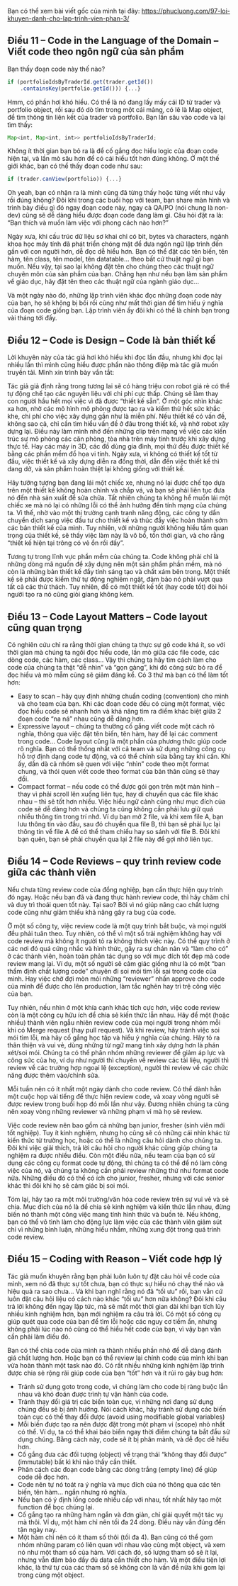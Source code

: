 Bạn có thể xem bài viết gốc của mình tại đây: https://phucluong.com/97-loi-khuyen-danh-cho-lap-trinh-vien-phan-3/

## Điều 11 – Code in the Language of the Domain – Viết code theo ngôn ngữ của sản phẩm
Bạn thấy đoạn code này thế nào?

``` javascript
if (portfolioIdsByTraderId.get(trader.getId())
    .containsKey(portfolio.getId())) {...}
```
Hmm, có phần hơi khó hiểu. Có thể là nó đang lấy mấy cái ID từ trader và portfolio object, rồi sau đó dò tìm trong một cái mảng, có lẽ là Map object, để tìm thông tin liên kết của trader và portfolio. Bạn lần sâu vào code và lại tìm thấy:

``` javascript
Map<int, Map<int, int>> portfolioIdsByTraderId;
```
Không ít thời gian bạn bỏ ra là để cố gắng đọc hiểu logic của đoạn code hiện tại, và lần mò sâu hơn để có cái hiểu tốt hơn đúng không. Ở một thế giới khác, bạn có thể thấy đoạn code như sau:

``` javascript
if (trader.canView(portfolio)) {...}
```

Oh yeah, bạn có nhận ra là mình cũng đã từng thấy hoặc từng viết như vầy rồi đúng không? Đôi khi trong các buổi họp với team, bạn share màn hình và trình bày điều gì đó ngay đoạn code này, ngay cả QA/PO (nói chung là non-dev) cũng sẽ dễ dàng hiểu được đoạn code đang làm gì. Câu hỏi đặt ra là: “Bạn thích và muốn làm việc với phong cách nào hơn?”

Ngày xưa, khi cấu trúc dữ liệu sơ khai chỉ có bit, bytes và characters, ngành khoa học máy tính đã phát triển chóng mặt để đưa ngôn ngữ lập trình đến gần với con người hơn, dễ đọc dễ hiểu hơn. Bạn có thể đặt các tên biến, tên hàm, tên class, tên model, tên datatable… theo bất cứ thuật ngữ gì bạn muốn. Nếu vậy, tại sao lại không đặt tên cho chúng theo các thuật ngữ chuyên môn của sản phẩm của bạn. Chẳng hạn như nếu bạn làm sản phẩm về giáo dục, hãy đặt tên theo các thuật ngữ của ngành giáo dục…

Và một ngày nào đó, những lập trình viên khác đọc những đoạn code này của bạn, họ sẽ không bị bối rối cũng như mất thời gian để tìm hiểu ý nghĩa của đoạn code giống bạn. Lập trình viên ấy đôi khi có thể là chính bạn trong vài tháng tới đấy.

## Điều 12 – Code is Design – Code là bản thiết kế
Lời khuyên này của tác giả hơi khó hiểu khi đọc lần đầu, nhưng khi đọc lại nhiều lần thì mình cũng hiểu được phần nào thông điệp mà tác giả muốn truyền tải. Mình xin trình bày vắn tắt:

Tác giả giả định rằng trong tương lai sẽ có hàng triệu con robot giá rẻ có thể tự động chế tạo các nguyên liệu với chi phí cực thấp. Chúng sẽ làm thay con người hầu hết mọi việc vì đã được “thiết kế sẵn”. Ở một góc nhìn khác xa hơn, nhờ các mô hình mô phỏng được tạo ra và kiểm thử hết sức khắc khe, chi phí cho việc xây dựng gần như là miễn phí. Nếu thiết kế có vấn đề, không sao cả, chỉ cần tìm hiểu vấn đề ở đâu trong thiết kế, và nhờ robot xây dựng lại. Điều này làm mình nhớ đến những clip trên mạng về việc các kiến trúc sư mô phỏng các căn phòng, tòa nhà trên máy tính trước khi xây dựng thực tế. Hay các máy in 3D, các đồ dùng gia đình, mọi thứ đều được thiết kế bằng các phần mềm đồ họa vi tính. Ngày xưa, vì không có thiết kế tốt từ đầu, việc thiết kế và xây dựng diễn ra đồng thời, dẫn đến việc thiết kế thì dang dở, và sản phẩm hoàn thiệt lại không giống với thiết kế.

Hãy tưởng tượng bạn đang lái một chiếc xe, nhưng nó lại được chế tạo dựa trên một thiết kế không hoàn chỉnh và chắp vá, và bạn sẽ phải liên tục đưa nó đến nhà sản xuất để sửa chữa. Tất nhiên chúng ta không hề muốn lái một chiếc xe mà nó lại có những lỗi có thể ảnh hưởng đến tính mạng của chúng ta. Vì thế, nhờ vào một thị trường cạnh tranh năng động, các công ty dần chuyển dịch sang việc đầu tư cho thiết kế và thúc đẩy việc hoàn thành sớm các bản thiết kế của mình. Tuy nhiên, với những người không hiểu tầm quan trọng của thiết kế, sẽ thấy việc làm này là vô bổ, tốn thời gian, và cho rằng “thiết kế hiện tại trông có vẻ ổn rồi đấy”.

Tương tự trong lĩnh vực phần mềm của chúng ta. Code không phải chỉ là những dòng mã nguồn để xây dựng nên một sản phẩm phần mềm, mà nó còn là những bản thiết kế đầy tính sáng tạo và chất xám bên trong. Một thiết kế sẽ phải được kiểm thử tự động nghiêm ngặt, đảm bảo nó phải vượt qua tất cả các thử thách. Tuy nhiên, để có một thiết kế tốt (hay code tốt) đòi hỏi người tạo ra nó cũng giỏi giang không kém.

## Điều 13 – Code Layout Matters – Code layout cũng quan trọng
Có nghiên cứu chỉ ra rằng thời gian chúng ta thực sự gõ code khá ít, so với thời gian mà chúng ta ngồi đọc hiểu code, lần mò giữa các file code, các dòng code, các hàm, các class… Vậy thì chúng ta hãy tìm cách làm cho code của chúng ta thật “dễ nhìn” và “gọn gàng”, khi đó công sức bỏ ra để đọc hiểu và mò mẫm cũng sẽ giảm đáng kể. Có 3 thứ mà bạn có thể làm tốt hơn:

* Easy to scan – hãy quy định những chuẩn coding (convention) cho mình và cho team của bạn. Khi các đoạn code đều có cùng một format, việc đọc hiểu code sẽ nhanh hơn và khả năng tìm ra điểm khác biệt giữa 2 đoạn code “na ná” nhau cũng dễ dàng hơn.
* Expressive layout – chúng ta thường cố gắng viết code một cách rõ nghĩa, thông qua việc đặt tên biến, tên hàm, hay để lại các comment trong code… Code layout cũng là một phần của phương thức giúp code rõ nghĩa. Bạn có thể thống nhất với cả team và sử dụng những công cụ hỗ trợ định dạng code tự động, và có thể chỉnh sửa bằng tay khi cần. Khi ấy, dần dà cả nhóm sẽ quen với việc “nhìn” code theo một format chung, và thói quen viết code theo format của bản thân cũng sẽ thay đổi.
* Compact format – nếu code có thể được gói gọn trên một màn hình – thay vì phải scroll lên xuống liên tục, hay di chuyển qua các file khác nhau – thì sẽ tốt hơn nhiều. Việc hiểu ngữ cảnh cũng như mục đích của code sẽ dễ dàng hơn và chúng ta cũng không cần phải lưu giữ quá nhiều thông tin trong trí nhớ. Ví dụ bạn mở 2 file, và khi xem file A, bạn lưu thông tin vào đầu, sau đó chuyển qua file B, thì bạn sẽ phải lục lại thông tin về file A để có thể tham chiếu hay so sánh với file B. Đôi khi bạn quên, bạn sẽ phải chuyển qua lại 2 file này để gợi nhớ liên tục.

## Điều 14 – Code Reviews – quy trình review code giữa các thành viên
Nếu chưa từng review code của đồng nghiệp, bạn cần thực hiện quy trình đó ngay. Hoặc nếu bạn đã và đang thực hành review code, thì hãy chăm chỉ và duy trì thoái quen tốt này. Tại sao? Bởi vì nó giúp nâng cao chất lượng code cũng như giảm thiểu khả năng gây ra bug của code.

Ở một số công ty, việc review code là một quy trình bắt buộc, và mọi người đều phải tuân theo. Tuy nhiên, có thể vì một số trải nghiệm không hay với code review mà không ít người tỏ ra không thích việc này. Có thể quy trình ở các nơi đó quá cứng nhắc và hình thức, gây ra sự chán nản và “làm cho có” ở các thành viên, hoàn toàn phản tác dụng so với mục đích tốt đẹp mà code review mang lại. Ví dụ, một số người sẽ cảm giác giống như là có một “ban thẩm định chất lượng code” chuyên đi soi mói tìm lỗi sai trong code của mình. Hay việc chờ đợi mòn mỏi những “reviewer” nhấn approve cho code của mình để được cho lên production, làm tắc nghẽn hay trì trệ công việc của bạn.

Tuy nhiên, nếu nhìn ở một khía cạnh khác tích cực hơn, việc code review còn là một công cụ hữu ích để chia sẻ kiến thức lẫn nhau. Hãy để một (hoặc nhiều) thành viên ngẫu nhiên review code của mọi người trong nhóm mỗi khi có Merge request (hay pull request). Và khi review, hãy tránh việc soi mói tìm lỗi, mà hãy cố gắng học tập và hiểu ý nghĩa của chúng. Hãy tỏ ra thân thiện và vui vẻ, dùng những từ ngữ mang tính xây dựng hơn là phán xét/soi mói. Chúng ta có thể phân nhóm những reviewer để giảm áp lực và công sức của họ, ví dụ như người thì chuyên về review các tài liệu, người thì review về các trường hợp ngoại lệ (exception), người thì review về các chức năng được thêm vào/chỉnh sửa.

Mỗi tuần nên có ít nhất một ngày dành cho code review. Có thể dành hẳn một cuộc họp vài tiếng để thực hiện review code, và xoay vòng người sẽ được review trong buổi họp đó mỗi lần như vậy. Đương nhiên chúng ta cũng nên xoay vòng những reviewer và những phạm vi mà họ sẽ review.

Việc code review nên bao gồm cả những bạn junior, fresher (sinh viên mới tốt nghiệp). Tuy ít kinh nghiệm, nhưng họ cũng sẽ có những cái nhìn khác từ kiến thức từ trường học, hoặc có thể là những câu hỏi dành cho chúng ta. Đôi khi việc giải thích, trả lời câu hỏi cho người khác cũng giúp chúng ta nghiệm ra được nhiều điều. Còn một điều nữa, nếu team của bạn có sử dụng các công cụ format code tự động, thì chúng ta có thể để nó làm công việc của nó, và chúng ta không cần phải review những thứ như format code nữa. Những điều đó có thể có ích cho junior, fresher, nhưng với các senior khác thì đôi khi họ sẽ cảm giác bị soi mói.

Tóm lại, hãy tạo ra một môi trường/văn hóa code review trên sự vui vẻ và sẻ chia. Mục đích của nó là để chia sẻ kinh nghiệm và kiến thức lẫn nhau, đừng biến nó thành một công việc mang tính hình thức và buồn tẻ. Nếu không, bạn có thể vô tình làm cho động lực làm việc của các thành viên giảm sút chỉ vì những bình luận, những hiểu nhầm, những xung đột trong quá trình code review.

## Điều 15 – Coding with Reason – Viết code hợp lý
Tác giả muốn khuyên rằng bạn phải luôn luôn tự đặt câu hỏi về code của mình, xem nó đã thực sự tốt chưa, bạn có thực sự hiểu nó chạy thế nào và hiệu quả ra sao chưa… Và khi bạn nghĩ rằng nó đã “tối ưu” rồi, bạn vẫn cứ luôn đặt câu hỏi liệu có cách nào khác “tối ưu” hơn nữa không? Đôi khi câu trả lời không đến ngay lập tức, mà sẽ mất một thời gian dài khi bạn tích lũy nhiều kinh nghiệm hơn, bạn mới nghiệm ra câu trả lời. Có một số công cụ giúp quét qua code của bạn để tìm lỗi hoặc các nguy cơ tiềm ẩn, nhưng không phải lúc nào nó cũng có thể hiểu hết code của bạn, vì vậy bạn vẫn cần phải làm điều đó.

Bạn có thể chia code của mình ra thành nhiều phần nhỏ để dễ dàng đánh giá chất lượng hơn. Hoặc bạn có thể review lại chính code của mình khi bạn vừa hoàn thành một task nào đó. Có rất nhiều những kinh nghiệm lập trình được chia sẻ rộng rãi giúp code của bạn “tốt” hơn và ít rủi ro gây bug hơn:

* Tránh sử dụng goto trong code, vì chúng làm cho code bị ràng buộc lẫn nhau và khó đoán được trình tự vận hành của code.
* Tránh thay đổi giá trị các biến toàn cục, vì những nơi đang sử dụng chúng đều sẽ bị ảnh hưởng. Nói cách khác, hãy tránh sử dụng các biến toàn cục có thể thay đổi được (avoid using modifiable global variables)
* Mỗi biến được tạo ra nên được đặt trong một phạm vi (scope) nhỏ nhất có thể. Ví dụ, ta có thể khai báo biến ngay thời điểm chúng ta bắt đầu sử dụng chúng. Bằng cách này, code sẽ ít bị phân mảnh, và dễ đọc dễ hiểu hơn.
* Cố gắng đưa các đối tượng (object) về trạng thái “không thay đổi được” (immutable) bất kì khi nào thấy cần thiết.
* Phân cách các đoạn code bằng các dòng trắng (empty line) để giúp code dễ đọc hơn.
* Code nên tự nó toát ra ý nghĩa và mục đích của nó thông qua các tên biến, tên hàm… ngắn nhưng rõ nghĩa.
* Nếu bạn có ý định lồng code nhiều cấp với nhau, tốt nhất hãy tạo một function để bọc chúng lại.
* Cố gắng tạo ra những hàm ngắn và đơn giản, chỉ giải quyết một tác vụ mà thôi. Ví dụ, một hàm chỉ nên tối đa 24 dòng. Điều này vẫn đúng đến tận ngày nay.
* Một hàm chỉ nên có ít tham số thôi (tối đa 4). Bạn cũng có thể gom nhóm những param có liên quan với nhau vào cùng một object, và xem nó như một tham số của hàm. Với cách đó, số lượng tham số sẽ ít lại, nhưng vẫn đảm bảo đầy đủ data cần thiết cho hàm. Và một điều tiện lợi khác, là thứ tự của các tham số sẽ không còn là vấn đề nữa khi gom lại trong cùng một object.